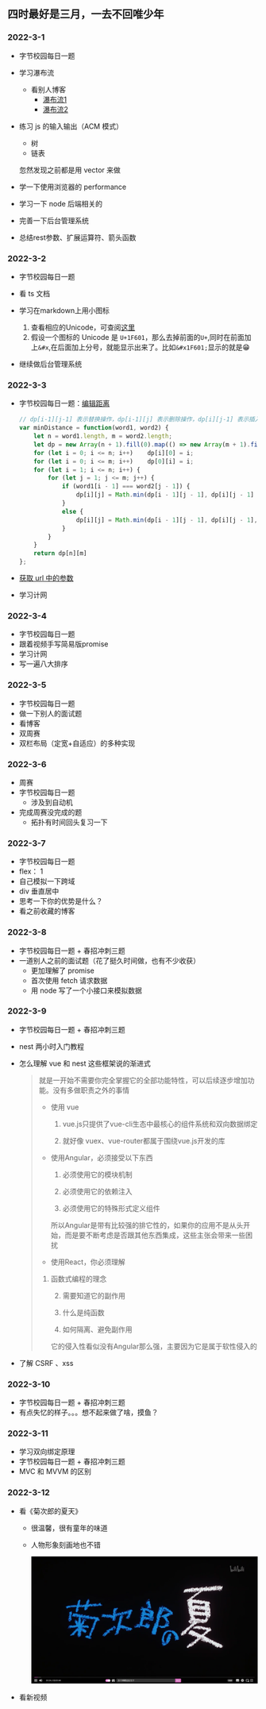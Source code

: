 ## 四时最好是三月，一去不回唯少年

### 2022-3-1

+ 字节校园每日一题

+ 学习瀑布流
  + 看别人博客
    + [瀑布流1](https://juejin.cn/post/6963071339108237319)
    + [瀑布流2](https://juejin.cn/post/6844904004720263176)
+ 练习 js 的输入输出（ACM 模式）
  + 树
  + 链表
  
  忽然发现之前都是用 vector 来做
+ 学一下使用浏览器的 performance
+ 学习一下 node 后端相关的
+ 完善一下后台管理系统

+ 总结rest参数、扩展运算符、箭头函数

### 2022-3-2

+ 字节校园每日一题

+ 看 ts 文档

+ 学习在markdown上用小图标

  1. 查看相应的Unicode，可查阅[这里](https://apps.timwhitlock.info/emoji/tables/unicode#)
  2. 假设一个图标的 Unicode 是 `U+1F601`，那么去掉前面的`U+`,同时在前面加上`&#x`,在后面加上分号，就能显示出来了。比如`&#x1F601;`显示的就是&#x1F601;

+ 继续做后台管理系统

  
  

### 2022-3-3

+ 字节校园每日一题：[编辑距离](https://leetcode-cn.com/problems/edit-distance/)

  ```js
  // dp[i-1][j-1] 表示替换操作，dp[i-1][j] 表示删除操作，dp[i][j-1] 表示插入操作。
  var minDistance = function(word1, word2) {
      let n = word1.length, m = word2.length;
      let dp = new Array(n + 1).fill(0).map(() => new Array(m + 1).fill(0));
      for (let i = 0; i <= n; i++)    dp[i][0] = i;
      for (let i = 0; i <= m; i++)    dp[0][i] = i;
      for (let i = 1; i <= n; i++) {
          for (let j = 1; j <= m; j++) {
              if (word1[i - 1] === word2[j - 1]) {
                  dp[i][j] = Math.min(dp[i - 1][j - 1], dp[i][j - 1] + 1, dp[i - 1][j] + 1);
              }
              else {
                  dp[i][j] = Math.min(dp[i - 1][j - 1], dp[i][j - 1], dp[i - 1][j]) + 1;
              }
          }
      }
      return dp[n][m]
  };
  ```

  

+ [获取 url 中的参数](https://www.nowcoder.com/practice/a3ded747e3884a3c86d09d88d1652e10)

+ 学习计网

### 2022-3-4

+ 字节校园每日一题
+ 跟着视频手写简易版promise
+ 学习计网
+ 写一遍八大排序

### 2022-3-5

+ 字节校园每日一题
+ 做一下别人的面试题
+ 看博客
+ 双周赛
+ 双栏布局（定宽+自适应）的多种实现

### 2022-3-6

+ 周赛
+ 字节校园每日一题
  + 涉及到自动机
+ 完成周赛没完成的题
  + 拓扑有时间回头复习一下

### 2022-3-7

+ 字节校园每日一题
+ flex： 1
+ 自己模拟一下跨域
+ div 垂直居中
+ 思考一下你的优势是什么？
+ 看之前收藏的博客

### 2022-3-8

+ 字节校园每日一题 + 春招冲刺三题
+ 一道别人之前的面试题（花了挺久时间做，也有不少收获）
  + 更加理解了 promise
  + 首次使用 fetch 请求数据
  + 用 node 写了一个小接口来模拟数据

### 2022-3-9

+ 字节校园每日一题 + 春招冲刺三题

+ nest 两小时入门教程

+ 怎么理解 vue 和 nest 这些框架说的渐进式

  > 就是一开始不需要你完全掌握它的全部功能特性，可以后续逐步增加功能。没有多做职责之外的事情
  >
  > + 使用 vue
  >
  > 	1. vue.js只提供了vue-cli生态中最核心的组件系统和双向数据绑定
  >
  > 	2. 就好像 vuex、vue-router都属于围绕vue.js开发的库
  >
  > + 使用Angular，必须接受以下东西
  >
  > 	1. 必须使用它的模块机制
  >
  > 	2. 必须使用它的依赖注入
  >
  > 	3. 必须使用它的特殊形式定义组件
  >
  > 	所以Angular是带有比较强的排它性的，如果你的应用不是从头开始，而是要不断考虑是否跟其他东西集成，这些主张会带来一些困扰
  >
  > + 使用React，你必须理解
  >
  >	1. 函数式编程的理念
  >
  > 	2. 需要知道它的副作用
  >
  > 	3. 什么是纯函数
  >
  > 	4. 如何隔离、避免副作用
  >
  > 	它的侵入性看似没有Angular那么强，主要因为它是属于软性侵入的

+ 了解 CSRF 、xss

### 2022-3-10

+ 字节校园每日一题 + 春招冲刺三题
+ 有点失忆的样子。。。想不起来做了啥，摸鱼？

### 2022-3-11

+ 学习双向绑定原理
+ 字节校园每日一题 + 春招冲刺三题
+ MVC 和 MVVM 的区别

### 2022-3-12

+ 看《菊次郎的夏天》

  + 很温馨，很有童年的味道

  + 人物形象刻画地也不错

    ![](./img/20220312movie1.png)

+ 看新视频
